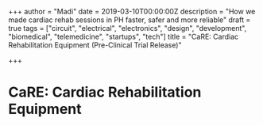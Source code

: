 +++
author = "Madi"
date = 2019-03-10T00:00:00Z
description = "How we made cardiac rehab sessions in PH faster, safer and more reliable"
draft = true
tags = ["circuit", "electrical", "electronics", "design", "development", "biomedical", "telemedicine", "startups", "tech"]
title = "CaRE: Cardiac Rehabilitation Equipment (Pre-Clinical Trial Release)"

+++
# **CaRE: Cardiac Rehabilitation Equipment**